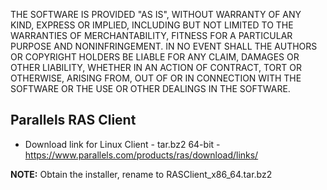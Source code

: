 THE SOFTWARE IS PROVIDED "AS IS", WITHOUT WARRANTY OF ANY KIND, EXPRESS OR IMPLIED, INCLUDING BUT NOT LIMITED TO THE WARRANTIES OF MERCHANTABILITY, FITNESS FOR A PARTICULAR PURPOSE AND NONINFRINGEMENT. IN NO EVENT SHALL THE AUTHORS OR COPYRIGHT HOLDERS BE LIABLE FOR ANY CLAIM, DAMAGES OR OTHER LIABILITY, WHETHER IN AN ACTION OF CONTRACT, TORT OR OTHERWISE, ARISING FROM, OUT OF OR IN CONNECTION WITH THE SOFTWARE OR THE USE OR OTHER DEALINGS IN THE SOFTWARE.

## Parallels RAS Client

- Download link for Linux Client - tar.bz2 64-bit - https://www.parallels.com/products/ras/download/links/

**NOTE:** Obtain the installer, rename to RASClient_x86_64.tar.bz2
